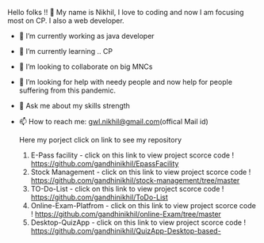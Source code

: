 Hello folks !! 👋
My name is Nikhil, I love to coding and now I am focusing most on CP. I also a web developer.


- 🔭 I’m currently working as  java developer
- 🌱 I’m currently learning .. CP 
- 👯 I’m looking to collaborate on big MNCs
- 🤔 I’m looking for help with needy people and now help for people suffering from this pandemic.
- 💬 Ask me about my skills strength
- 📫 How to reach me: gwl.nikhil@gmail.com(offical Mail id)

  Here my porject click on link to see my repository
  1. E-Pass facility - click on this link to view project scorce code ! https://github.com/gandhinikhil/EpassFacility
  2. Stock Management - click on this link to view project scorce code ! https://github.com/gandhinikhil/stock-management/tree/master
  3. TO-Do-List - click on this link to view project scorce code ! https://github.com/gandhinikhil/ToDo-List
  4. Online-Exam-Platfrom - click on this link to view project scorce code ! https://github.com/gandhinikhil/online-Exam/tree/master
  5. Desktop-QuizApp - click on this link to view project scorce code ! https://github.com/gandhinikhil/QuizApp-Desktop-based-

